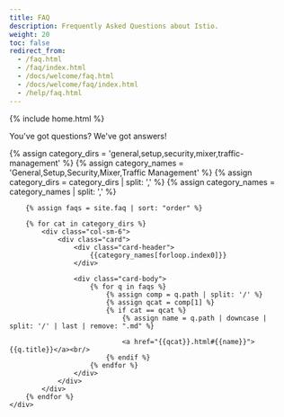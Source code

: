 ```yaml
---
title: FAQ
description: Frequently Asked Questions about Istio.
weight: 20
toc: false
redirect_from:
  - /faq.html
  - /faq/index.html
  - /docs/welcome/faq.html
  - /docs/welcome/faq/index.html
  - /help/faq.html
---
```

{% include home.html %}

You've got questions? We've got answers!

<div class="faq">
    <div class="row">
        {% assign category_dirs = 'general,setup,security,mixer,traffic-management' %}
        {% assign category_names = 'General,Setup,Security,Mixer,Traffic Management' %}
        {% assign category_dirs = category_dirs | split: ',' %}
        {% assign category_names = category_names | split: ',' %}

        {% assign faqs = site.faq | sort: "order" %}

        {% for cat in category_dirs %}
            <div class="col-sm-6">
                <div class="card">
                    <div class="card-header">
                        {{category_names[forloop.index0]}}
                    </div>

                    <div class="card-body">
                        {% for q in faqs %}
                            {% assign comp = q.path | split: '/' %}
                            {% assign qcat = comp[1] %}
                            {% if cat == qcat %}
                                {% assign name = q.path | downcase | split: '/' | last | remove: ".md" %}

                                <a href="{{qcat}}.html#{{name}}">{{q.title}}</a><br/>
                            {% endif %}
                        {% endfor %}
                    </div>
                </div>
            </div>
        {% endfor %}
    </div>
</div>

